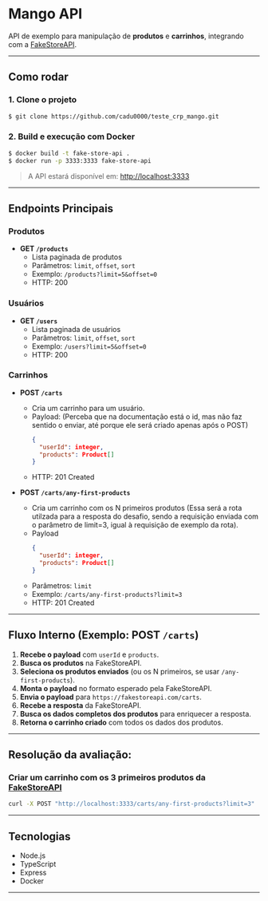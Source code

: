 # Mango API

API de exemplo para manipulação de **produtos** e **carrinhos**, integrando com a [FakeStoreAPI](https://fakestoreapi.com/).

---

## Como rodar

### 1. **Clone o projeto**
```bash
$ git clone https://github.com/cadu0000/teste_crp_mango.git
```

### 2. **Build e execução com Docker**
```bash
$ docker build -t fake-store-api .
$ docker run -p 3333:3333 fake-store-api
```
> A API estará disponível em: [http://localhost:3333](http://localhost:3333)

---

## Endpoints Principais

### Produtos
- **GET `/products`**
  - Lista paginada de produtos
  - Parâmetros: `limit`, `offset`, `sort`
  - Exemplo: `/products?limit=5&offset=0`
  - HTTP: 200 

### Usuários
- **GET `/users`**
  - Lista paginada de usuários
  - Parâmetros: `limit`, `offset`, `sort`
  - Exemplo: `/users?limit=5&offset=0`
  - HTTP: 200  

### Carrinhos
- **POST `/carts`**
  - Cria um carrinho para um usuário.
  - Payload: (Perceba que na documentação está o id, mas não faz sentido o enviar, até porque ele será criado apenas após o POST)
    ```json
    {
      "userId": integer,
      "products": Product[]
    }
    ```
  - HTTP: 201 Created 

- **POST `/carts/any-first-products`**
  - Cria um carrinho com os N primeiros produtos (Essa será a rota utilzada para a resposta do desafio, sendo a requisição enviada com o parâmetro de limit=3, igual à requisição de exemplo da rota).
  - Payload
    ```json
    {
      "userId": integer,
      "products": Product[]
    }
    ```
  - Parâmetros: `limit`
  - Exemplo: `/carts/any-first-products?limit=3`
  - HTTP: 201 Created  
---

## Fluxo Interno (Exemplo: POST `/carts`)

1. **Recebe o payload** com `userId` e `products`.
2. **Busca os produtos** na FakeStoreAPI.
3. **Seleciona os produtos enviados** (ou os N primeiros, se usar `/any-first-products`).
4. **Monta o payload** no formato esperado pela FakeStoreAPI.
5. **Envia o payload** para `https://fakestoreapi.com/carts`.
6. **Recebe a resposta** da FakeStoreAPI.
7. **Busca os dados completos dos produtos** para enriquecer a resposta.
8. **Retorna o carrinho criado** com todos os dados dos produtos.

---

## Resolução da avaliação:

### Criar um carrinho com os 3 primeiros produtos da [FakeStoreAPI](https://fakestoreapi.com/products)
```bash
curl -X POST "http://localhost:3333/carts/any-first-products?limit=3"
```

---

## Tecnologias

- Node.js
- TypeScript
- Express
- Docker

---
